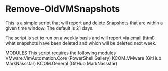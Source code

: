 # Remove-OldVMSnapshots

This is a simple script that will report and delete Snapshots that are within a given time window.  The default is 21 days.

The script is set to run on a weekly basis and will report via email (html) what snapshots have been deleted and which will be deleted next week.

MODULES
This script requires the following modules
VMware.VimAutomation.Core (PowerShell Gallery)
KCOM.VMware (GitHub MarkNassstar)
KCOM.General (GitHub MarkNassstar)
